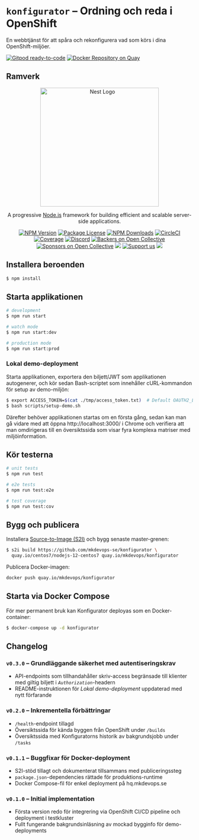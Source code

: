 # `konfigurator` – Ordning och reda i OpenShift

En webbtjänst för att spåra och rekonfigurera vad som körs i dina OpenShift-miljöer.

[![Gitpod ready-to-code](https://img.shields.io/badge/Gitpod-ready--to--code-blue?logo=gitpod)](https://gitpod.io/#https://github.com/mkdevops-se/konfigurator) [![Docker Repository on Quay](https://quay.io/repository/mkdevops/konfigurator/status "Docker Repository on Quay")](https://quay.io/repository/mkdevops/konfigurator)

## Ramverk


<p align="center">
  <a href="http://nestjs.com/" target="blank"><img src="https://nestjs.com/img/logo_text.svg" width="320" alt="Nest Logo" /></a>
</p>

[circleci-image]: https://img.shields.io/circleci/build/github/nestjs/nest/master?token=abc123def456
[circleci-url]: https://circleci.com/gh/nestjs/nest

  <p align="center">A progressive <a href="http://nodejs.org" target="_blank">Node.js</a> framework for building efficient and scalable server-side applications.</p>
    <p align="center">
<a href="https://www.npmjs.com/~nestjscore" target="_blank"><img src="https://img.shields.io/npm/v/@nestjs/core.svg" alt="NPM Version" /></a>
<a href="https://www.npmjs.com/~nestjscore" target="_blank"><img src="https://img.shields.io/npm/l/@nestjs/core.svg" alt="Package License" /></a>
<a href="https://www.npmjs.com/~nestjscore" target="_blank"><img src="https://img.shields.io/npm/dm/@nestjs/common.svg" alt="NPM Downloads" /></a>
<a href="https://circleci.com/gh/nestjs/nest" target="_blank"><img src="https://img.shields.io/circleci/build/github/nestjs/nest/master" alt="CircleCI" /></a>
<a href="https://coveralls.io/github/nestjs/nest?branch=master" target="_blank"><img src="https://coveralls.io/repos/github/nestjs/nest/badge.svg?branch=master#9" alt="Coverage" /></a>
<a href="https://discord.gg/G7Qnnhy" target="_blank"><img src="https://img.shields.io/badge/discord-online-brightgreen.svg" alt="Discord"/></a>
<a href="https://opencollective.com/nest#backer" target="_blank"><img src="https://opencollective.com/nest/backers/badge.svg" alt="Backers on Open Collective" /></a>
<a href="https://opencollective.com/nest#sponsor" target="_blank"><img src="https://opencollective.com/nest/sponsors/badge.svg" alt="Sponsors on Open Collective" /></a>
  <a href="https://paypal.me/kamilmysliwiec" target="_blank"><img src="https://img.shields.io/badge/Donate-PayPal-ff3f59.svg"/></a>
    <a href="https://opencollective.com/nest#sponsor"  target="_blank"><img src="https://img.shields.io/badge/Support%20us-Open%20Collective-41B883.svg" alt="Support us"></a>
  <a href="https://twitter.com/nestframework" target="_blank"><img src="https://img.shields.io/twitter/follow/nestframework.svg?style=social&label=Follow"></a>
</p>
  <!--[![Backers on Open Collective](https://opencollective.com/nest/backers/badge.svg)](https://opencollective.com/nest#backer)
  [![Sponsors on Open Collective](https://opencollective.com/nest/sponsors/badge.svg)](https://opencollective.com/nest#sponsor)-->


## Installera beroenden

```bash
$ npm install
```

## Starta applikationen

```bash
# development
$ npm run start

# watch mode
$ npm run start:dev

# production mode
$ npm run start:prod
```

### Lokal demo-deployment

Starta applikationen, exportera den biljett/JWT som applikationen autogenerer, och kör sedan Bash-scriptet som
innehåller cURL-kommandon för setup av demo-miljön:

```bash
$ export ACCESS_TOKEN=$(cat ./tmp/access_token.txt)  # Default OAUTH2_LOCAL_ACCESS_TOKEN path.
$ bash scripts/setup-demo.sh
```

Därefter behöver applikationen startas om en första gång, sedan kan man gå vidare med att
öppna http://localhost:3000/ i Chrome och verifiera att man omdirigeras till en översiktssida som
visar fyra komplexa matriser med miljöinformation.

## Kör testerna

```bash
# unit tests
$ npm run test

# e2e tests
$ npm run test:e2e

# test coverage
$ npm run test:cov
```

## Bygg och publicera

Installera [Source-to-Image (S2I)](https://github.com/openshift/source-to-image) och bygg senaste master-grenen:

```bash
$ s2i build https://github.com/mkdevops-se/konfigurator \
  quay.io/centos7/nodejs-12-centos7 quay.io/mkdevops/konfigurator
```

Publicera Docker-imagen:

```bash
docker push quay.io/mkdevops/konfigurator
```

## Starta via Docker Compose

För mer permanent bruk kan Konfigurator deployas som en Docker-container:

```bash
$ docker-compose up -d konfigurator
```

## Changelog

### `v0.3.0` – Grundläggande säkerhet med autentiseringskrav

- API-endpoints som tillhandahåller skriv-access begränsade till klienter med
  giltig biljett i _`Authorization`_-headern
- README-instruktionen för _Lokal demo-deployment_ uppdaterad med nytt förfarande

### `v0.2.0` – Inkrementella förbättringar

- `/health`-endpoint tillagd
- Översiktssida för kända byggen från OpenShift under `/builds`
- Översiktssida med Konfiguratorns historik av bakgrundsjobb under `/tasks`

### `v0.1.1` – Buggfixar för Docker-deployment

- S2I-stöd tillagt och dokumenterat tillsammans med publiceringssteg
- `package.json`-dependencies rättade för produktions-runtime
- Docker Compose-fil för enkel deployment på hq.mkdevops.se

### `v0.1.0` – Initial implementation

- Första version redo för integrering via OpenShift CI/CD pipeline och deployment i testkluster
- Fullt fungerande bakgrundsinläsning av mockad bygginfo för demo-deployments

